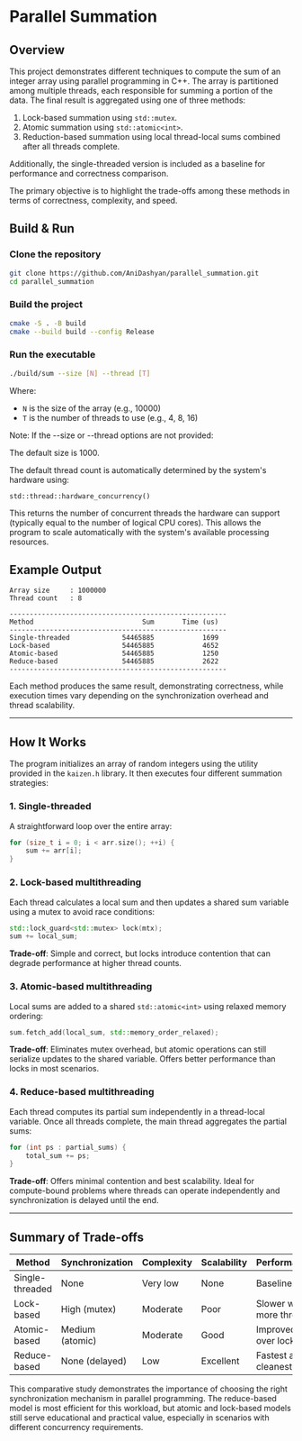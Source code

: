 # Parallel Summation

## Overview

This project demonstrates different techniques to compute the sum of an integer array using parallel programming in C++. The array is partitioned among multiple threads, each responsible for summing a portion of the data. The final result is aggregated using one of three methods:

1. Lock-based summation using `std::mutex`.
2. Atomic summation using `std::atomic<int>`.
3. Reduction-based summation using local thread-local sums combined after all threads complete.

Additionally, the single-threaded version is included as a baseline for performance and correctness comparison.

The primary objective is to highlight the trade-offs among these methods in terms of correctness, complexity, and speed.

## Build & Run

### Clone the repository

```bash
git clone https://github.com/AniDashyan/parallel_summation.git
cd parallel_summation
```

### Build the project

```bash
cmake -S . -B build
cmake --build build --config Release
```

### Run the executable

```bash
./build/sum --size [N] --thread [T]
```

Where:
- `N` is the size of the array (e.g., 10000)
- `T` is the number of threads to use (e.g., 4, 8, 16)

Note: If the --size or --thread options are not provided:

The default size is 1000.

The default thread count is automatically determined by the system's hardware using:
```
std::thread::hardware_concurrency()
```
This returns the number of concurrent threads the hardware can support (typically equal to the number of logical CPU cores). This allows the program to scale automatically with the system's available processing resources.

## Example Output

```
Array size     : 1000000
Thread count   : 8
 
------------------------------------------------------ 
Method                           Sum       Time (us) 
------------------------------------------------------ 
Single-threaded             54465885            1699 
Lock-based                  54465885            4652 
Atomic-based                54465885            1250 
Reduce-based                54465885            2622 
------------------------------------------------------ 
```

Each method produces the same result, demonstrating correctness, while execution times vary depending on the synchronization overhead and thread scalability.

---

## How It Works

The program initializes an array of random integers using the utility provided in the `kaizen.h` library. It then executes four different summation strategies:

### 1. **Single-threaded**
A straightforward loop over the entire array:
```cpp
for (size_t i = 0; i < arr.size(); ++i) {
    sum += arr[i];
}
```

### 2. **Lock-based multithreading**
Each thread calculates a local sum and then updates a shared sum variable using a mutex to avoid race conditions:
```cpp
std::lock_guard<std::mutex> lock(mtx);
sum += local_sum;
```

**Trade-off**: Simple and correct, but locks introduce contention that can degrade performance at higher thread counts.

### 3. **Atomic-based multithreading**
Local sums are added to a shared `std::atomic<int>` using relaxed memory ordering:
```cpp
sum.fetch_add(local_sum, std::memory_order_relaxed);
```

**Trade-off**: Eliminates mutex overhead, but atomic operations can still serialize updates to the shared variable. Offers better performance than locks in most scenarios.

### 4. **Reduce-based multithreading**
Each thread computes its partial sum independently in a thread-local variable. Once all threads complete, the main thread aggregates the partial sums:
```cpp
for (int ps : partial_sums) {
    total_sum += ps;
}
```

**Trade-off**: Offers minimal contention and best scalability. Ideal for compute-bound problems where threads can operate independently and synchronization is delayed until the end.

---

## Summary of Trade-offs

| Method         | Synchronization | Complexity | Scalability | Performance |
|----------------|------------------|------------|-------------|-------------|
| Single-threaded | None             | Very low   | None        | Baseline    |
| Lock-based      | High (mutex)     | Moderate   | Poor        | Slower with more threads |
| Atomic-based    | Medium (atomic)  | Moderate   | Good        | Improved over locks |
| Reduce-based    | None (delayed)   | Low        | Excellent   | Fastest and cleanest |

This comparative study demonstrates the importance of choosing the right synchronization mechanism in parallel programming. The reduce-based model is most efficient for this workload, but atomic and lock-based models still serve educational and practical value, especially in scenarios with different concurrency requirements.
